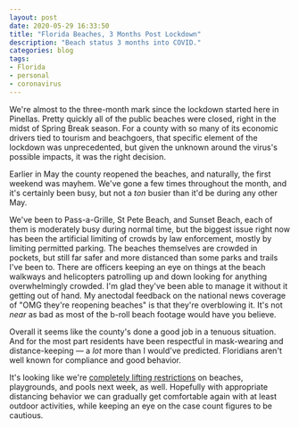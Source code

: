 ```yaml
---
layout: post
date: 2020-05-29 16:33:50
title: "Florida Beaches, 3 Months Post Lockdown"
description: "Beach status 3 months into COVID."
categories: blog
tags:
- Florida
- personal
- coronavirus
---
```


We're almost to the three-month mark since the lockdown started here in Pinellas. Pretty quickly all of the public beaches were closed, right in the midst of Spring Break season. For a county with so many of its economic drivers tied to tourism and beachgoers, that specific element of the lockdown was unprecedented, but given the unknown around the virus's possible impacts, it was the right decision.

Earlier in May the county reopened the beaches, and naturally, the first weekend was mayhem. We've gone a few times throughout the month, and it's certainly been busy, but not a _ton_ busier than it'd be during any other May.

We've been to Pass-a-Grille, St Pete Beach, and Sunset Beach, each of them is moderately busy during normal time, but the biggest issue right now has been the artificial limiting of crowds by law enforcement, mostly by limiting permitted parking. The beaches themselves are crowded in pockets, but still far safer and more distanced than some parks and trails I've been to. There are officers keeping an eye on things at the beach walkways and helicopters patrolling up and down looking for anything overwhelmingly crowded. I'm glad they've been able to manage it without it getting out of hand. My anectodal feedback on the national news coverage of "OMG they're reopening beaches" is that they're overblowing it. It's not _near_ as bad as most of the b-roll beach footage would have you believe.

Overall it seems like the county's done a good job in a tenuous situation. And for the most part residents have been respectful in mask-wearing and distance-keeping — a _lot_ more than I would've predicted. Floridians aren't well known for compliance and good behavior.

It's looking like we're [completely lifting restrictions](https://www.tampabay.com/news/pinellas/2020/05/28/pinellas-lifts-virus-restrictions-on-beaches-pools-and-playgrounds/ "Pinellas lifts virus restrictions on beaches, pools and playgrounds") on beaches, playgrounds, and pools next week, as well. Hopefully with appropriate distancing behavior we can gradually get comfortable again with at least outdoor activities, while keeping an eye on the case count figures to be cautious.
